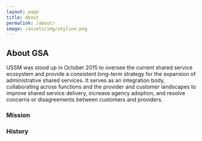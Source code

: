 ```yaml
---
layout: page
title: About
permalink: /about/
image: /assets/img/skyline.png
---
```


## About GSA
USSM was stood up in October 2015 to oversee the current shared service ecosystem and provide a consistent long-term strategy for the expansion of administrative shared services. It serves as an integration body, collaborating across functions and the provider and customer landscapes to improve shared service delivery, increase agency adoption, and resolve concerns or disagreements between customers and providers.


### Mission



### History



